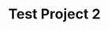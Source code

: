 ---
title: Test Project 2
image: 'http://placehold.it/700x700'
isProject: true
order: 2
layout: project
---